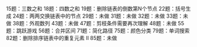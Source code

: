 15题：三数之和
18题：四数之和
19题：删除链表的倒数第N个节点
22题：括号生成
24题：两两交换链表中的节点
29题：未做
31题：未做
32题：未做
33题：未做
38题：外观数列
43题：未做
47题：剪枝条件需要再次理解
48题：未做
55题：跳跃游戏
56题：合并区间
71题：简化路径
75题：颜色分类
79题：单词搜索
82题：删除排序链表中的重复元素 II
85题：未做